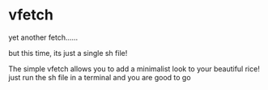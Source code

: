# vfetch
yet another fetch......

but this time, its just a single sh file!

The simple vfetch allows you to add a minimalist look to your beautiful  rice! just run the sh file in a terminal and you are good to go
